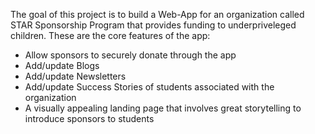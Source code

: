 The goal of this project is to build a Web-App for an organization called STAR Sponsorship Program that provides funding to underpriveleged children. 
These are the core features of the app: 
- Allow sponsors to securely donate through the app
- Add/update Blogs
- Add/update Newsletters
- Add/update Success Stories of students associated with the organization
- A visually appealing landing page that involves great storytelling to introduce sponsors to students
